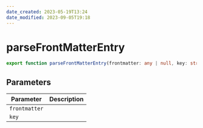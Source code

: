 ```yaml
---
date_created: 2023-05-19T13:24
date_modified: 2023-09-05T19:18
---
```

# parseFrontMatterEntry

```ts
export function parseFrontMatterEntry(frontmatter: any | null, key: string | RegExp): any | null;
```

## Parameters

| Parameter | Description |
|-----------|-------------|
| `frontmatter` | |
| `key` | |
